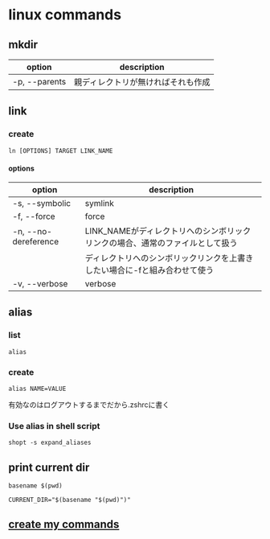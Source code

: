 # linux commands

## mkdir

| option        | description                        |
| ------------- | ---------------------------------- |
| -p, --parents | 親ディレクトリが無ければそれも作成 |

## link

### create

```shell
ln [OPTIONS] TARGET LINK_NAME
```

#### options

| option               | description                                                                   |
| -------------------- | ----------------------------------------------------------------------------- |
| -s, --symbolic       | symlink                                                                       |
| -f, --force          | force                                                                         |
| -n, --no-dereference | LINK_NAMEがディレクトリへのシンボリックリンクの場合、通常のファイルとして扱う |
|                      | ディレクトリへのシンボリックリンクを上書きしたい場合に-fと組み合わせて使う    |
| -v, --verbose        | verbose                                                                       |

## alias

### list

```shell
alias
```

### create

```shell
alias NAME=VALUE
```

有効なのはログアウトするまでだから.zshrcに書く

### Use alias in shell script

```shell
shopt -s expand_aliases
```

## print current dir

```shell
basename $(pwd)
```

`CURRENT_DIR="$(basename "$(pwd)")"`

## [create my commands](https://github.com/emgniddikur/dotfiles/blob/main/.commands/README.md)
